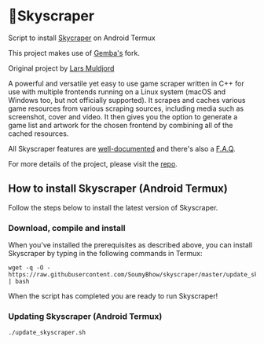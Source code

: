 # 🏢Skyscraper

Script to install [Skycraper](https://github.com/gemba/skyscraper) on Android Termux

This project makes use of [Gemba's](https://github.com/gemba) fork.

Original project by [Lars Muldjord](https://github.com/muldjord/skyscraper)

A powerful and versatile yet easy to use game scraper written in C++ for use with multiple frontends running on a Linux system (macOS and Windows too, but not officially supported). It scrapes and caches various game resources from various scraping sources, including media such as screenshot, cover and video. It then gives you the option to generate a game list and artwork for the chosen frontend by combining all of the cached resources.

All Skyscraper features are [well-documented](https://github.com/gemba/skyscraper/tree/master/docs) and there's also a [F.A.Q](https://github.com/gemba/skyscraper/blob/master/docs/FAQ.md).

For more details of the project, please visit the [repo](https://github.com/gemba/skyscraper).

## How to install Skyscraper (Android Termux)
Follow the steps below to install the latest version of Skyscraper.
### Download, compile and install
When you've installed the prerequisites as described above, you can install Skyscraper by typing in the following commands in Termux:
```
wget -q -O - https://raw.githubusercontent.com/SoumyBhow/skyscraper/master/update_skyscraper.sh | bash
```

When the script has completed you are ready to run Skyscraper!

### Updating Skyscraper (Android Termux)

```
./update_skyscraper.sh
```



